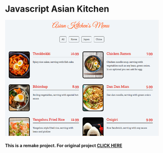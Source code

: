 # Javascript Asian Kitchen
![asianKitchen](./img/asiankitchen.png)
#### This is a remake project. For original project [CLICK HERE](https://ayerdelen.github.io/AsianKitchen/) 